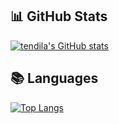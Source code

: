 ## :bar_chart: GitHub Stats
[![tendila's GitHub stats](https://github-readme-stats.vercel.app/api?username=tendila&show_icons=true&theme=radical)](https://github.com/anuraghazra/github-readme-stats)

## :books: Languages
[![Top Langs](https://github-readme-stats.vercel.app/api/top-langs/?username=tendila&layout=compact)](https://github.com/anuraghazra/github-readme-stats)
